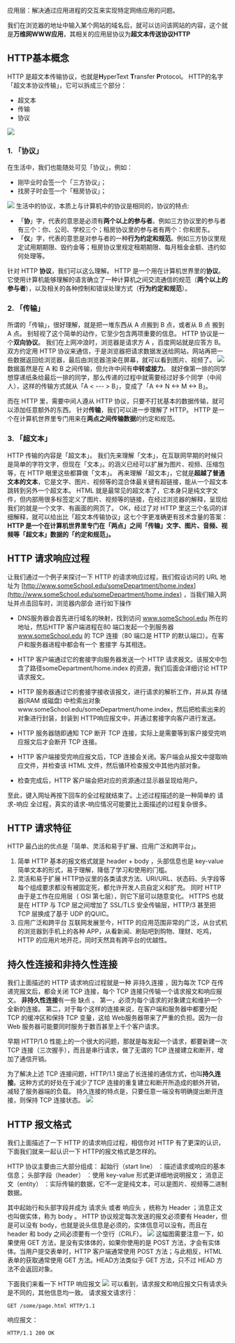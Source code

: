 应用层：解决通过应用进程的交互来实现特定网络应用的问题。

我们在浏览器的地址中输入某个网站的域名后，就可以访问该网站的内容，这个就是**万维网WWW应用**，其相关的应用层协议为**超文本传送协议HTTP**
## HTTP基本概念
HTTP 是超文本传输协议，也就是**H**yperText **T**ransfer **P**rotocol。
HTTP的名字「超文本协议传输」，它可以拆成三个部分：

- 超文本
- 传输
- 协议

![](https://cdn.nlark.com/yuque/0/2021/webp/12417724/1634275969559-bc5d711a-e448-4f66-9b9e-739cd98a431d.webp#from=url&id=jhf94&originHeight=204&originWidth=531&originalType=binary&ratio=1&rotation=0&showTitle=false&status=done&style=none&title=)
### 1. 「协议」
在生活中，我们也能随处可见「协议」，例如：

- 刚毕业时会签一个「三方协议」；
- 找房子时会签一个「租房协议」；

![](https://cdn.nlark.com/yuque/0/2021/webp/12417724/1634276004273-e8427e7d-d7ab-4cb6-a253-9ee8bf3d4f26.webp#from=url&id=HEkIV&originHeight=264&originWidth=519&originalType=binary&ratio=1&rotation=0&showTitle=false&status=done&style=none&title=)
生活中的协议，本质上与计算机中的协议是相同的，协议的特点:

- 「**协**」字，代表的意思是必须有**两个以上的参与者**。例如三方协议里的参与者有三个：你、公司、学校三个；租房协议里的参与者有两个：你和房东。
- 「**仪**」字，代表的意思是对参与者的一种**行为约定和规范**。例如三方协议里规定试用期期限、毁约金等；租房协议里规定租期期限、每月租金金额、违约如何处理等。

针对 HTTP **协议**，我们可以这么理解。
HTTP 是一个用在计算机世界里的**协议**。它使用计算机能够理解的语言确立了一种计算机之间交流通信的规范（**两个以上的参与者**），以及相关的各种控制和错误处理方式（**行为约定和规范**）。

### 2. 「传输」
所谓的「传输」，很好理解，就是把一堆东西从 A 点搬到 B 点，或者从 B 点 搬到 A 点。
别轻视了这个简单的动作，它至少包含两项重要的信息。
HTTP 协议是一个**双向协议**。
我们在上网冲浪时，浏览器是请求方 A ，百度网站就是应答方 B。双方约定用 HTTP 协议来通信，于是浏览器把请求数据发送给网站，网站再把一些数据返回给浏览器，最后由浏览器渲染在屏幕，就可以看到图片、视频了。
![](https://cdn.nlark.com/yuque/0/2021/webp/12417724/1634276041242-ac65af28-a7bc-4399-b085-8199959955c9.webp#from=url&id=se1zy&originHeight=271&originWidth=758&originalType=binary&ratio=1&rotation=0&showTitle=false&status=done&style=none&title=)
数据虽然是在 A 和 B 之间传输，但允许中间有**中转或接力**。
就好像第一排的同学想穿递纸条给最后一排的同学，那么传递的过程中就需要经过好多个同学（中间人），这样的传输方式就从「A < --- > B」，变成了「A <-> N <-> M <-> B」。

而在 HTTP 里，需要中间人遵从 HTTP 协议，只要不打扰基本的数据传输，就可以添加任意额外的东西。
针对**传输**，我们可以进一步理解了 HTTP。
HTTP 是一个在计算机世界里专门用来在**两点之间传输数据**的约定和规范。

### 3. 「超文本」
HTTP 传输的内容是「超文本」。
我们先来理解「文本」，在互联网早期的时候只是简单的字符文字，但现在「文本」。的涵义已经可以扩展为图片、视频、压缩包等，在 HTTP 眼里这些都算做「文本」。
再来理解「超文本」，它就是**超越了普通文本的文本**，它是文字、图片、视频等的混合体最关键有超链接，能从一个超文本跳转到另外一个超文本。
HTML 就是最常见的超文本了，它本身只是纯文字文件，但内部用很多标签定义了图片、视频等的链接，在经过浏览器的解释，呈现给我们的就是一个文字、有画面的网页了。
OK，经过了对 HTTP 里这三个名词的详细解释，就可以给出比「超文本传输协议」这七个字更准确更有技术含量的答案：
**HTTP 是一个在计算机世界里专门在「两点」之间「传输」文字、图片、音频、视频等「超文本」数据的「约定和规范」。**
## HTTP 请求响应过程
让我们通过⼀个例⼦来探讨⼀下 HTTP 的请求响应过程，我们假设访问的 URL 地址为
[http://www.someSchool.edu/someDepartment/home.index](http://www.someSchool.edu/someDepartment/home.index) ，当我们输⼊⽹址并点击回⻋时，浏览器内部会
进⾏如下操作

- DNS服务器会⾸先进⾏域名的映射，找到访问 www.someSchool.edu 所在的地址，然后HTTP 客户端进程在80 端⼝发起⼀个到服务器  www.someSchool.edu 的 TCP 连接（80 端⼝是 HTTP 的默认端⼝）。在客户和服务器进程中都会有⼀个 套接字 与其相连。

- HTTP 客户端通过它的套接字向服务器发送⼀个 HTTP 请求报⽂。该报⽂中包含了路径someDepartment/home.index 的资源，我们后⾯会详细讨论 HTTP 请求报⽂。

- HTTP 服务器通过它的套接字接收该报⽂，进⾏请求的解析⼯作，并从其 存储器(RAM 或磁盘) 中检索出对象www.someSchool.edu/someDepartment/home.index，然后把检索出来的对象进⾏封装，封装到 HTTP响应报⽂中，并通过套接字向客户进⾏发送。

- HTTP 服务器随即通知 TCP 断开 TCP 连接，实际上是需要等到客户接受完响应报⽂后才会断开 TCP 连接。

- HTTP 客户端接受完响应报⽂后，TCP 连接会关闭。客户端会从报⽂中提取响应⽂件，并检查该 HTML ⽂件，然后循环检查报⽂中其他内部对象。

- 检查完成后，HTTP 客户端会把对应的资源通过显示器呈现给⽤户。

⾄此，键⼊⽹址再按下回⻋的全过程就结束了。上述过程描述的是⼀种简单的 请求-响应 全过程，真实的请求-响应情况可能要⽐上⾯描述的过程复杂很多。

## HTTP 请求特征
HTTP 最凸出的优点是「简单、灵活和易于扩展、应⽤⼴泛和跨平台」。
1.  简单
HTTP 基本的报⽂格式就是 header + body ，头部信息也是 key-value 简单⽂本的形式，易于理解，降低了学习和使⽤的⻔槛。
2.  灵活和易于扩展
HTTP协议⾥的各类请求⽅法、URI/URL、状态码、头字段等每个组成要求都没有被固定死，都允许开发⼈员⾃定义和扩充。
同时 HTTP 由于是⼯作在应⽤层（ OSI 第七层），则它下层可以随意变化。
HTTPS 也就是在 HTTP 与 TCP 层之间增加了 SSL/TLS 安全传输层，HTTP/3 甚⾄把 TCP 层换成了基于 UDP 的QUIC。
3.  应⽤⼴泛和跨平台
互联⽹发展⾄今，HTTP 的应⽤范围⾮常的⼴泛，从台式机的浏览器到⼿机上的各种 APP，从看新闻、刷贴吧到购物、理财、吃鸡，HTTP 的应⽤⽚地开花，同时天然具有跨平台的优越性。

## 持久性连接和⾮持久性连接
我们上⾯描述的 HTTP 请求响应过程就是⼀种 ⾮持久连接 ，因为每次 TCP 在传递完报⽂后，都会关闭 TCP 连接，每个 TCP 连接只传输⼀个请求报⽂和响应报⽂。
**⾮持久性连接**有⼀些 缺点 。
第⼀，必须为每个请求的对象建⽴和维护⼀个全新的连接。
第⼆，对于每个这样的连接来说，在客户端和服务器中都要分配 TCP 的缓冲区和保持 TCP 变量，这给 Web服务器带来了严重的负担。因为⼀台 Web 服务器可能要同时服务于数百甚⾄上千个客户请求。

早期 HTTP/1.0 性能上的⼀个很⼤的问题，那就是每发起⼀个请求，都要新建⼀次 TCP 连接（三次握⼿），⽽且是串⾏请求，做了⽆谓的 TCP 连接建⽴和断开，增加了通信开销。

为了解决上述 TCP 连接问题，HTTP/1.1 提出了⻓连接的通信⽅式，也叫**持久连接**。这种⽅式的好处在于减少了TCP 连接的重复建⽴和断开所造成的额外开销，减轻了服务器端的负载。
持久连接的特点是，只要任意⼀端没有明确提出断开连接，则保持 TCP 连接状态。
![](https://cdn.nlark.com/yuque/0/2021/png/12417724/1634278118970-a6864f30-6b81-44a3-8fee-76b4ceb67918.png#from=url&id=SalN7&originHeight=472&originWidth=616&originalType=binary&ratio=1&rotation=0&showTitle=false&status=done&style=none&title=)
## HTTP 报⽂格式
我们上⾯描述了⼀下 HTTP 的请求响应过程，相信你对 HTTP 有了更深的认识，下⾯我们就来⼀起认识⼀下 HTTP的报⽂格式是怎样的。

HTTP 协议主要由三⼤部分组成：
起始⾏（start line） ：描述请求或响应的基本信息；
头部字段（header） ：使⽤ key-value 形式更详细地说明报⽂；
消息正⽂（entity） ：实际传输的数据，它不⼀定是纯⽂本，可以是图⽚、视频等⼆进制数据。

其中起始⾏和头部字段并成为  请求头 或者  响应头 ，统称为  Header ；消息正⽂也叫做实体，称为  body 。
HTTP 协议规定每次发送的报⽂必须要有 Header，但是可以没有 body，也就是说头信息是必须的，实体信息可以没有。⽽且在 header 和 body 之间必须要有⼀个空⾏（CRLF）。
![](https://cdn.nlark.com/yuque/0/2021/png/12417724/1634276707817-7484575e-4c42-4241-9a4a-93f525737f01.png#from=url&id=EuBDw&originHeight=932&originWidth=1820&originalType=binary&ratio=1&rotation=0&showTitle=false&status=done&style=none&title=)
这幅图需要注意⼀下，如果使⽤  GET ⽅法，是没有实体体的，如果你使⽤的是  POST ⽅法，才会有实体体。当⽤户提交表单时，HTTP 客户端通常使⽤ POST ⽅法；与此相反，HTML 表单的获取通常使⽤ GET ⽅法。HEAD⽅法类似于 GET ⽅法，只不过 HEAD ⽅法不会返回对象。

下⾯我们来看⼀下 HTTP 响应报⽂
![](https://cdn.nlark.com/yuque/0/2021/png/12417724/1634276729310-1d46cc2f-cac5-4cd6-93fd-4ca3e70726b4.png#from=url&id=F2KEK&originHeight=880&originWidth=1854&originalType=binary&ratio=1&rotation=0&showTitle=false&status=done&style=none&title=)
可以看到，请求报⽂和响应报⽂只有请求头是不同的，其他信息均⼀致。
请求报⽂请求⾏：
```
GET /some/page.html HTTP/1.1 
```
响应报⽂：
```
HTTP/1.1 200 OK 
```
